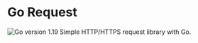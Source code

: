 # Go Request

![Go version 1.19](https://img.shields.io/badge/Go-v1.19-blue)
Simple HTTP/HTTPS request library with Go.
